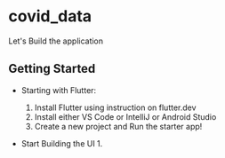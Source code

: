 # covid_data

Let's Build the application

## Getting Started


* Starting with Flutter:
    1. Install Flutter using instruction on flutter.dev
    2. Install either VS Code or IntelliJ or Android Studio
    3. Create a new project and Run the starter app!
  
* Start Building the UI
    1. 






